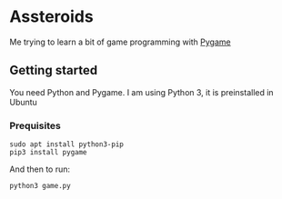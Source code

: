 # Assteroids

Me trying to learn a bit of game programming with [Pygame](www.pygame.org)

## Getting started

You need Python and Pygame. I am using Python 3, it is preinstalled in Ubuntu

### Prequisites
```
sudo apt install python3-pip
pip3 install pygame
```

And then to run:

```
python3 game.py
```

